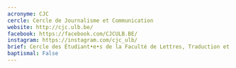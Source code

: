 ```yaml
---
acronyme: CJC
cercle: Cercle de Journalisme et Communication
website: http://cjc.ulb.be/
facebook: https://facebook.com/CJCULB.BE/
instagram: https://instagram.com/cjc_ulb/
brief: Cercle des Étudiant•e•s de la Faculté de Lettres, Traduction et Communication du Département des Sciences de l'Information et Communication
baptismal: False
---
```

